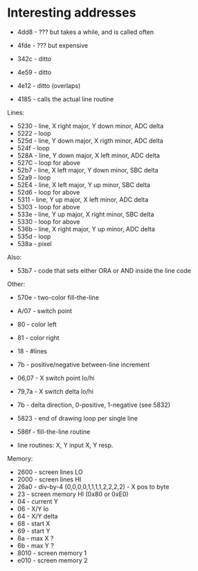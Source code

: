 # Interesting addresses

* 4dd8 - ??? but takes a while, and is called often
* 4fde - ??? but expensive
* 342c - ditto
* 4e59 - ditto
* 4e12 - ditto (overlaps)

* 4185 - calls the actual line routine

Lines:

* 5230 - line, X right major, Y down minor, ADC delta
* 5222 - loop
* 525d - line, Y down major, X rigth minor, ADC delta
* 524f - loop
* 528A - line, Y down major, X left minor, ADC delta
* 527C - loop for above
* 52b7 - line, X left major, Y down minor, SBC delta
* 52a9 - loop
* 52E4 - line, X left major, Y up minor, SBC  delta
* 52d6 - loop for above
* 5311 - line, Y up major, X left minor, ADC delta
* 5303 - loop for above
* 533e - line, Y up major, X right minor, SBC delta
* 5330 - loop for above
* 536b - line, X right major, Y up minor, ADC delta
* 535d - loop
* 538a - pixel

Also:
* 53b7 - code that sets either ORA or AND inside the line code


Other:
* 570e - two-color fill-the-line
* A/07 - switch point
* 80 - color left
* 81 - color right
* 18 - #lines
* 7b - positive/negative between-line increment
* 06,07 - X switch point lo/hi
* 79,7a - X switch delta lo/hi
* 7b - delta direction, 0-positive, 1-negative (see 5832)
* 5823 - end of drawing loop per single line

* 586f - fill-the-line routine

* line routines: X, Y input X, Y resp.

Memory:
* 2600 - screen lines LO
* 2000 - screen lines HI
* 26a0 - div-by-4 (0,0,0,0,1,1,1,1,2,2,2,2) - X pos to byte
* 23 - screen memory HI (0x80 or 0xE0)
* 04 - current Y
* 06 - X/Y lo
* 64 - X/Y delta
* 68 - start X
* 69 - start Y
* 6a - max X ?
* 6b - max Y ?
* 8010 - screen memory 1
* e010 - screen memory 2
